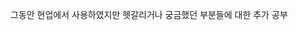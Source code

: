 <!-- > Git / GitHub -->
그동안 현업에서 사용하였지만 헷갈리거나 궁금했던 부분들에 대한 추가 공부
<!-- 
- GitHub : 공개저장소 생성 무료, private은 3인 이하인 경우 무료
- GitLab : 공개저장소/비공개저장소 생성 무료
- Bitbutcket : Atlassian이 만듬, 따라서 Jira와 연동이 쉬움, 5명 이하 팀이면 공개/비공개 저장소 생성 무료

- git init : [.git] 폴더 자동 생성 → 로컬저장소를 의미 (Git으로 생성한 버전들의 정보와 원격저장소 주소 등이 저장되어 있음)
           : 일반 프로젝트 폴더에서 git init을 통하여 Git 초기화 과정을 진행하고 이 후부터 버전 관리 시작

## GitHub 계정 정보 등록		   
- git config --global user.email "hello.git.GitHub@gmail.com"
- git config --global user.name "Cat-Hanbit"

- git commit -m "하고 싶은 commit message" (큰 따옴표로 넣어햐 함)

- git log : 여태까지 만든 commit 정보 확인
          : commit 아이디를 이용하여 해당 위치로 checkout 가능 (앞에 7자리 or 전체)
- git checkout - : 이건 항상 최신으로 checkout

## 로컬저장소에 원격저장소 주소를 알려줌
- git remote add origin https://GitHub.com/personflow

2020년 10월부터 GitHub에서 New버튼으로 프로젝트를 생성하면 기본 Branch가 Main으로 생성됨
다만, Git은 CLI에서 git init을 하면 amster 브랜치가 기본으로 지정되어 생성됨

- git clone https://GitHub.com/personflower/personflower/github.io . (한칸 띄고 마침표 → 현재폴더에 받으라는 뜻, 안하면 해당 위치에서 새로운 폴더가 생기고 거기 안에 repository를 생성) -->

